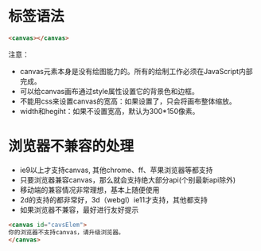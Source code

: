 # 标签语法

```html
<canvas></canvas>
```

注意：
- canvas元素本身是没有绘图能力的。所有的绘制工作必须在JavaScript内部完成。
- 可以给canvas画布通过style属性设置它的背景色和边框。
- 不能用css来设置canvas的宽高：如果设置了，只会将画布整体缩放。
- width和hegiht：如果不设置宽高，默认为300*150像素。

# 浏览器不兼容的处理

- ie9以上才支持canvas, 其他chrome、ff、苹果浏览器等都支持
- 只要浏览器兼容canvas，那么就会支持绝大部分api(个别最新api除外)
- 移动端的兼容情况非常理想，基本上随便使用
- 2d的支持的都非常好，3d（webgl）ie11才支持，其他都支持
- 如果浏览器不兼容，最好进行友好提示

```html
<canvas id="cavsElem">
你的浏览器不支持canvas，请升级浏览器。
</canvas>
```